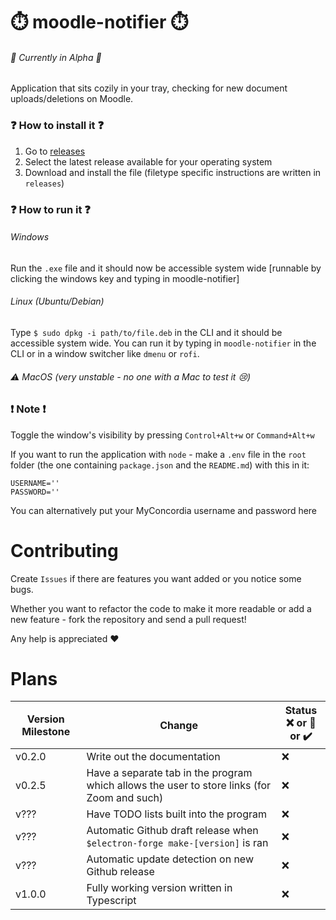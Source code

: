 # :stopwatch:	 moodle-notifier :stopwatch:
###### :construction:		Currently in Alpha :construction:	
Application that sits cozily in your tray, checking for new document uploads/deletions on Moodle.

### :question:	How to install it :question:	
1. Go to [releases](https://github.com/volovikariel/Moodle_Notifier/releases/)
2. Select the latest release available for your operating system
3. Download and install the file (filetype specific instructions are written in `releases`)

### :question: How to run it :question:
###### Windows
Run the `.exe` file and it should now be accessible system wide [runnable by clicking the windows key and typing in moodle-notifier]

###### Linux (Ubuntu/Debian)
Type `$ sudo dpkg -i path/to/file.deb` in the CLI and it should be accessible system wide.
You can run it by typing in `moodle-notifier` in the CLI or in a  window switcher like `dmenu` or `rofi`. 

###### :warning:	MacOS (very unstable - no one with a Mac to test it :cry:)

### :exclamation: Note :exclamation:
Toggle the window's visibility by pressing `Control+Alt+w` or `Command+Alt+w`

If you want to run the application with `node` - make a `.env` file in the `root` folder (the one containing `package.json` and the `README.md`) with this in it:
```
USERNAME=''
PASSWORD=''
```
You can alternatively put your MyConcordia username and password here

# Contributing
Create `Issues` if there are features you want added or you notice some bugs.

Whether you want to refactor the code to make it more readable or add a new feature - fork the repository and send a pull request! 

Any help is appreciated :heart:

# Plans
**Version Milestone**|**Change**|**Status**</br>:x: or :construction: or :heavy_check_mark:
---|---|---
v0.2.0 | Write out the documentation | :x:
v0.2.5 | Have a separate tab in the program which allows the user to store links (for Zoom and such) | :x:
v??? | Have TODO lists built into the program | :x:
v??? | Automatic Github draft release when `$electron-forge make-[version]` is ran | :x:
v??? | Automatic update detection on new Github release | :x:
v1.0.0 | Fully working version written in Typescript | :x:
